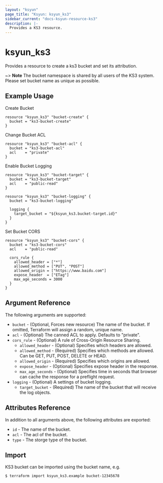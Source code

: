 ```yaml
---
layout: "ksyun"
page_title: "Ksyun: ksyun_ks3"
sidebar_current: "docs-ksyun-resource-ks3"
description: |-
  Provides a KS3 resource.
---
```


# ksyun_ks3

Provides a resource to create a ks3 bucket and set its attribution.

~> **Note**  The bucket namespace is shared by all users of the KS3 system. Please set bucket name as unique as possible.
## Example Usage

Create Bucket
```hcl
resource "ksyun_ks3" "bucket-create" {
  bucket = "ks3-bucket-create"
}
```

Change Bucket ACL
```
resource "ksyun_ks3" "bucket-acl" {
  bucket = "ks3-bucket-acl"
  acl    = "private"
}
```

Enable Bucket Logging
```
resource "ksyun_ks3" "bucket-target" {
  bucket = "ks3-bucket-target"
  acl    = "public-read"
}

resource "ksyun_ks3" "bucket-logging" {
  bucket = "ks3-bucket-logging"

  logging {
    target_bucket = "${ksyun_ks3.bucket-target.id}"
  }
}
```

Set Bucket CORS
```
resource "ksyun_ks3" "bucket-cors" {
  bucket = "ks3-bucket-cors"
  acl    = "public-read"

  cors_rule {
    allowed_header = ["*"]
    allowed_method = ["PUT", "POST"]
    allowed_origin = ["https://www.baidu.com"]
    expose_header  = ["ETag"]
    max_age_seconds = 3000
  }
}
```

## Argument Reference

The following arguments are supported:

* `bucket` - (Optional, Forces new resource) The name of the bucket. If omitted, Terraform will assign a random, unique name.
* `acl` - (Optional) The canned ACL to apply. Defaults to "private".
* `cors_rule` - (Optional) A rule of Cross-Origin Resource Sharing.
    * `allowed_header` - (Optional) Specifies which headers are allowed.
    * `allowed_method` - (Required) Specifies which methods are allowed. Can be GET, PUT, POST, DELETE or HEAD.
    * `allowed_origin` - (Required) Specifies which origins are allowed.
    * `expose_header` - (Optional) Specifies expose header in the response.
    * `max_age_seconds` - (Optional) Specifies time in seconds that browser can cache the response for a preflight request.
* `logging` - (Optional) A settings of bucket logging.
    * `target_bucket` - (Required) The name of the bucket that will receive the log objects.

## Attributes Reference

In addition to all arguments above, the following attributes are exported:

* `id` - The name of the bucket.
* `acl` - The acl of the bucket.
* `type` - The storge type of the bucket.

## Import

KS3 bucket can be imported using the bucket name, e.g.

```
$ terraform import ksyun_ks3.example bucket-12345678
```